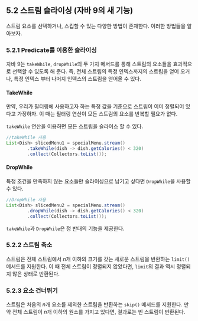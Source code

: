 ## 5.2 스트림 슬라이싱 (자바 9의 새 기능)

스트림 요소를 선택하거나, 스킵할 수 있는 다양한 방법이 존재한다. 이러한 방법들을 알아보자.

### 5.2.1 Predicate를 이용한 슬라이싱

자바 9는 `takeWhile`, `dropWhile`의 두 가지 메서드를 통해 스트림의 요소들을 효과적으로 선택할 수 있도록 해 준다.
즉, 전체 스트림의 특정 인덱스까지의 스트림을 얻어 오거나, 특정 인덱스 부터 나머지 인덱스의 스트림을 얻어올 수 있다.

#### TakeWhile

만약, 우리가 필터링에 사용하고자 하는 특정 값을 기준으로 스트림이 이미 정렬되어 있다고 가정하자.
이 때는 필터링 연산이 모든 스트림의 요소를 반복할 필요가 없다.

`takeWhile` 연산을 이용하면 모든 스트림을 슬라이스 할 수 있다.

```java
//takeWhile 사용
List<Dish> slicedMenu1 = specialMenu.stream()  
        .takeWhile(dish -> dish.getCalories() < 320)  
        .collect(Collectors.toList());
```

#### DropWhile

특정 조건을 만족하지 않는 요소들만 슬라이싱으로 남기고 싶다면 `DropWhile`을 사용할 수 있다.

```java
//DropWhile 사용
List<Dish> slicedMenu2 = specialMenu.stream()  
        .dropWhile(dish -> dish.getCalories() < 320)  
        .collect(Collectors.toList());
```

`takeWhile`과 `DropWhile`은 정 반대의 기능을 제공한다.

### 5.2.2 스트림 축소

스트림은 전체 스트림에서 $n$개 이하의 크기를 갖는 새로운 스트림을 반환하는 `limit()` 메서드를 지원한다.
이 때 전체 스트림이 정렬되지 않았다면, `limit`의 결과 역시 정렬되지 않은 상태로 반환된다.

### 5.2.3 요소 건너뛰기

스트림은 처음의 $n$개 요소를 제외한 스트림을 반환하는 `skip()` 메서드를 지원한다. 만약 전체 스트림이 $n$개 이하의 원소를 가지고 있다면, 결과로는 빈 스트림이 반환된다.
